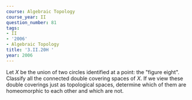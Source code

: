 ```yaml
---
course: Algebraic Topology
course_year: II
question_number: 81
tags:
- II
- '2006'
- Algebraic Topology
title: '3.II.20H '
year: 2006
---
```



Let $X$ be the union of two circles identified at a point: the "figure eight". Classify all the connected double covering spaces of $X$. If we view these double coverings just as topological spaces, determine which of them are homeomorphic to each other and which are not.
